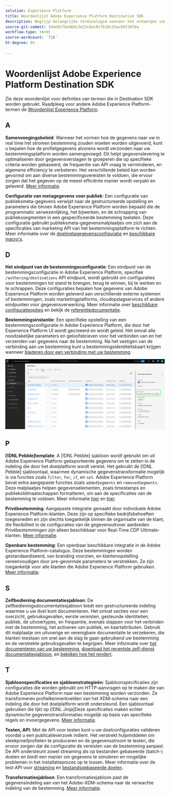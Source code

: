 ```yaml
---
solution: Experience Platform
title: Woordenlijst Adobe Experience Platform Destination SDK
description: Begrijp belangrijke terminologie wanneer het ontwerpen van een bestemming gebruikend Destination SDK van het Experience Platform.
source-git-commit: 3dae91fbe46dc3e23c6ac0cfb10c25ac8473876a
workflow-type: tm+mt
source-wordcount: '716'
ht-degree: 0%

---
```



# Woordenlijst Adobe Experience Platform Destination SDK

Zie deze woordenlijst voor definities van termen die in Destination SDK worden gebruikt. Raadpleeg voor andere Adobe Experience Platform-termen de [Woordenlijst Experience Platform](/help/landing/glossary.md).

## A

**Samenvoegingsbeleid**: Wanneer het vormen hoe de gegevens naar uw in real time het stromen bestemming zouden moeten worden uitgevoerd, kunt u bepalen hoe de profielgegevens alvorens wordt verzonden naar uw bestemmingsplatform worden samengevoegd. Dit helpt gegevenslevering te optimaliseren door gegevensverslagen te groeperen die op specifieke criteria worden gebaseerd, de frequentie van API vraag te verminderen, en algemene efficiency te verbeteren. Het verschillende beleid kan worden gevormd om aan diverse bestemmingsvereisten te voldoen, die ervoor zorgen dat het gegeven op de meest efficiënte manier wordt verpakt en geleverd. [Meer informatie](/help/destinations/destination-sdk/functionality/destination-configuration/aggregation-policy.md).

**Configuratie van metagegevens voor publiek**: Een configuratie van publieksmeta-gegevens verwijst naar de gestructureerde opstelling en parameters die binnen Adobe Experience Platform worden bepaald die de programmatic verwezenlijking, het bijwerken, en de schrapping van publiekssegmenten in een gespecificeerde bestemming toelaten. Deze configuratie gebruikt publieksmeta-gegevensmalplaatjes om zich aan de specificaties van marketing API van het bestemmingsplatform te richten. Meer informatie over de [doelmetagegevensconfiguratie](/help/destinations/destination-sdk/functionality/audience-metadata-management.md) en [beschikbare macro&#39;s](/help/destinations/destination-sdk/functionality/audience-metadata-management.md#macros).

## D

**Het eindpunt van de bestemmingsconfiguratie**: Een eindpunt van de bestemmingsconfiguratie in Adobe Experience Platform, specifiek `/authoring/destinations` API eindpunt, wordt gebruikt om configuraties voor bestemmingen tot stand te brengen, terug te winnen, bij te werken en te schrappen. Deze configuraties bepalen hoe gegevens van Adobe Experience Platform worden geleverd aan verschillende externe systemen of bestemmingen, zoals marketingplatforms, cloudopslagservices of andere eindpunten voor gegevensverwerking. Meer informatie over [beschikbare configuratieopties](/help/destinations/destination-sdk/functionality/configuration-options.md#destination-configuration) en bekijk de [referentiedocumentatie](/help/destinations/destination-sdk/authoring-api/destination-configuration/create-destination-configuration.md).

**Bestemmingsinstantie**: Een specifieke opstelling van een bestemmingsconfiguratie in Adobe Experience Platform, die door het Experience Platform UI wordt gecreeerd en wordt geleid. Het omvat alle noodzakelijke parameters en geloofsbrieven voor het verbinden van en het verzenden van gegevens naar de bestemming. Na het vestigen van de verbinding aan uw bestemming kunt u bestemmingsidentiteitskaart krijgen wanneer [bladeren door een verbinding met uw bestemming](/help/destinations/ui/destination-details-page.md).

![UI-afbeelding voor het ophalen van bestemmings-ID](/help/destinations/destination-sdk/assets/testing-api/get-destination-instance-id.png)

## P

**[!DNL Pebble]template**: A [!DNL Pebble] sjabloon wordt gebruikt om uit Adobe Experience Platform geëxporteerde gegevens om te zetten in de indeling die door het doelplatform wordt vereist. Het gebruikt de [!DNL Pebble] sjabloontaal, waarmee dynamische gegevenstransformatie mogelijk is via functies zoals `filter`, `for`, `if`, en `set`. Adobe Experience Platform bevat extra aangepaste functies zoals `addedSegments` en `removedSegments`. Deze malplaatjes helpen gegevenselementen, zoals timestamps en publiekslidmaatschappen formatteren, om aan de specificaties van de bestemming te voldoen. Meer informatie [hier](/help/destinations/destination-sdk/functionality/destination-server/message-format.md) en [hier](/help/destinations/destination-sdk/functionality/destination-server/templating-specs.md).

**Privébestemming**: Aangepaste integratie gemaakt door individuele Adobe Experience Platform-klanten. Deze zijn op specifieke bedrijfsbehoeften toegesneden en zijn slechts toegankelijk binnen de organisatie van de klant, die flexibiliteit in de configuraties van de gegevensuitvoer aanbieden. Privébestemmingen zijn alleen beschikbaar voor Real-Time CDP Ultimate-klanten. [Meer informatie](/help/destinations/destination-sdk/overview.md#productized-custom-integrations).

**Openbare bestemming**: Een openbaar beschikbare integratie in de Adobe Experience Platform-catalogus. Deze bestemmingen worden gestandaardiseerd, van branding voorzien, en klantenopstelling vereenvoudigen door pre-gevormde parameters te verstrekken. Ze zijn toegankelijk voor alle klanten die Adobe Experience Platform gebruiken. [Meer informatie](/help/destinations/destination-sdk/overview.md#productized-custom-integrations).

## S

**Zelfbediening documentatiesjabloon**: De zelfbedieningsdocumentatiesjabloon biedt een gestructureerde indeling waarmee u uw doel kunt documenteren. Het omvat secties voor een overzicht, gebruiksgevallen, eerste vereisten, gesteunde identiteiten, publiek, de uitvoertypes, en frequentie, evenals stappen voor het verbinden met de bestemming, het activeren van publiek, en kaartattributen. Gebruik dit malplaatje om uitvoerige en verenigbare documentatie te verzekeren, die klanten toestaan om snel aan de slag te gaan gebruikend uw bestemming en de verstrekte gebruiksgevallen te begrijpen. Meer informatie over [het documenteren van uw bestemming](/help/destinations/destination-sdk/docs-framework/documentation-instructions.md), [download het recentste zelf-dienst documentatiesjabloon](/help/destinations/destination-sdk/assets/docs-framework/yourdestination-template.zip), en [bekijken hoe het rendert](/help/destinations/destination-sdk/docs-framework/self-service-template.md).

## T

**Sjabloonspecificaties en sjabloonstrategieën**: Sjabloonspecificaties zijn configuraties die worden gebruikt om HTTP-aanvragen op te maken die van Adobe Experience Platform naar een bestemming worden verzonden. Ze transformeren profielkenmerkvelden van het XDM-schema naar een indeling die door het doelplatform wordt ondersteund. Een sjabloontaal gebruiken die lijkt op [!DNL Jinja]Deze specificaties maken echter dynamische gegevenstransformaties mogelijk op basis van specifieke regels en invoergegevens. [Meer informatie](/help/destinations/destination-sdk/functionality/destination-server/templating-specs.md).

**Testen, API**: Met de API voor testen kunt u uw doelconfiguraties valideren voordat u een publicatieverzoek indient. Het verstrekt hulpmiddelen om steekproefprofielen te produceren en de gegevensstroom te testen, die ervoor zorgen dat de configuratie de vereisten van de bestemming aanpast. De API ondersteunt zowel streaming als op bestanden gebaseerde (batch-) doelen en biedt een manier om gegevens te simuleren en mogelijke problemen in het installatieproces op te lossen. Meer informatie over de test-API voor [streaming](/help/destinations/destination-sdk/testing-api/streaming-destinations/streaming-destination-testing-overview.md) en [bestandsgebaseerde doelen](/help/destinations/destination-sdk/testing-api/batch-destinations/file-based-destination-testing-overview.md).

**Transformatiesjabloon**: Een transformatiesjabloon past de gegevensindeling aan van het Adobe-XDM-schema naar de verwachte indeling van de bestemming. [Meer informatie](/help/destinations/destination-sdk/functionality/destination-server/message-format.md).